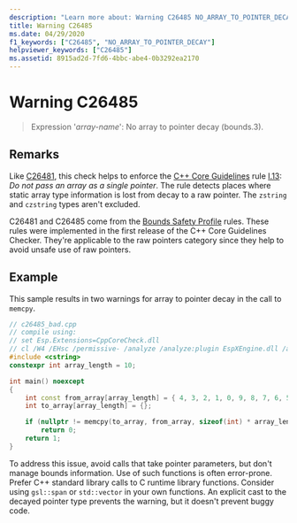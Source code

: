 ```yaml
---
description: "Learn more about: Warning C26485 NO_ARRAY_TO_POINTER_DECAY"
title: Warning C26485
ms.date: 04/29/2020
f1_keywords: ["C26485", "NO_ARRAY_TO_POINTER_DECAY"]
helpviewer_keywords: ["C26485"]
ms.assetid: 8915ad2d-7fd6-4bbc-abe4-0b3292ea2170
---
```

# Warning C26485

> Expression '*array-name*': No array to pointer decay (bounds.3).

## Remarks

Like [C26481](c26481.md), this check helps to enforce the [C++ Core Guidelines](https://github.com/isocpp/CppCoreGuidelines/blob/master/CppCoreGuidelines.md) rule [I.13](https://github.com/isocpp/CppCoreGuidelines/blob/master/CppCoreGuidelines.md#Ri-array): *Do not pass an array as a single pointer*. The rule detects places where static array type information is lost from decay to a raw pointer. The `zstring` and `czstring` types aren't excluded.

C26481 and C26485 come from the [Bounds Safety Profile](https://github.com/isocpp/CppCoreGuidelines/blob/master/CppCoreGuidelines.md#SS-bounds) rules. These rules were implemented in the first release of the C++ Core Guidelines Checker. They're applicable to the raw pointers category since they help to avoid unsafe use of raw pointers.

## Example

This sample results in two warnings for array to pointer decay in the call to `memcpy`.

```cpp
// c26485_bad.cpp
// compile using:
// set Esp.Extensions=CppCoreCheck.dll
// cl /W4 /EHsc /permissive- /analyze /analyze:plugin EspXEngine.dll /analyze:ruleset "%VSINSTALLDIR%\Team Tools\Static Analysis Tools\Rule Sets\CppCoreCheckBoundsRules.ruleset" c26485_bad.cpp
#include <cstring>
constexpr int array_length = 10;

int main() noexcept
{
    int const from_array[array_length] = { 4, 3, 2, 1, 0, 9, 8, 7, 6, 5 };
    int to_array[array_length] = {};

    if (nullptr != memcpy(to_array, from_array, sizeof(int) * array_length))
        return 0;
    return 1;
}
```

To address this issue, avoid calls that take pointer parameters, but don't manage bounds information. Use of such functions is often error-prone. Prefer C++ standard library calls to C runtime library functions. Consider using `gsl::span` or `std::vector` in your own functions. An explicit cast to the decayed pointer type prevents the warning, but it doesn't prevent buggy code.
